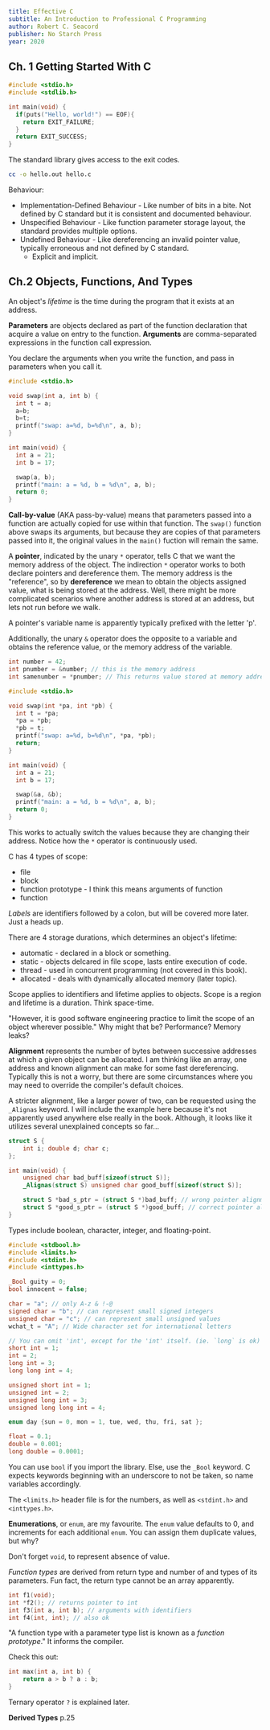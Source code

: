 ```yaml
title: Effective C
subtitle: An Introduction to Professional C Programming
author: Robert C. Seacord
publisher: No Starch Press
year: 2020
```

## Ch. 1 Getting Started With C

```c
#include <stdio.h>
#include <stdlib.h>

int main(void) {
  if(puts("Hello, world!") == EOF){
    return EXIT_FAILURE;
  }
  return EXIT_SUCCESS;
}
```

The standard library gives access to the exit codes.

```bash
cc -o hello.out hello.c
```

Behaviour:

- Implementation-Defined Behaviour - Like number of bits in a bite. Not defined by C standard but it is consistent and documented behaviour.
- Unspecified Behaviour - Like function parameter storage layout, the standard provides multiple options.
- Undefined Behaviour - Like dereferencing an invalid pointer value, typically erroneous and not defined by C standard.
  - Explicit and implicit.

## Ch.2 Objects, Functions, And Types

An object's _lifetime_ is the time during the program that it exists at an address.

**Parameters** are objects declared as part of the function declaration that acquire a value on entry to the function.
**Arguments** are comma-separated expressions in the function call expression.

You declare the arguments when you write the function, and pass in parameters when you call it.

```c
#include <stdio.h>

void swap(int a, int b) {
  int t = a;
  a=b;
  b=t;
  printf("swap: a=%d, b=%d\n", a, b);
}

int main(void) {
  int a = 21;
  int b = 17;

  swap(a, b);
  printf("main: a = %d, b = %d\n", a, b);
  return 0;
}
```

**Call-by-value** (AKA pass-by-value) means that parameters passed into a function are actually copied for use within that function. The `swap()` function above swaps its arguments, but because they are copies of that parameters passed into it, the original values in the `main()` fuction will remain the same.

A **pointer**, indicated by the unary `*` operator, tells C that we want the memory address of the object. The indirection `*` operator works to both declare pointers and dereference them. The memory address is the "reference", so by **dereference** we mean to obtain the objects assigned value, what is being stored at the address. Well, there might be more complicated scenarios where another address is stored at an address, but lets not run before we walk.

A pointer's variable name is apparently typically prefixed with the letter 'p'.

Additionally, the unary `&` operator does the opposite to a variable and obtains the reference value, or the memory address of the variable.

```C
int number = 42;
int pnumber = &number; // this is the memory address
int samenumber = *pnumber; // This returns value stored at memory address
```

```c
#include <stdio.h>

void swap(int *pa, int *pb) {
  int t = *pa;
  *pa = *pb;
  *pb = t;
  printf("swap: a=%d, b=%d\n", *pa, *pb);
  return;
}

int main(void) {
  int a = 21;
  int b = 17;

  swap(&a, &b);
  printf("main: a = %d, b = %d\n", a, b);
  return 0;
}
```

This works to actually switch the values because they are changing their address. Notice how the `*` operator is continuously used.

C has 4 types of scope:

- file
- block
- function prototype - I think this means arguments of function
- function

_Labels_ are identifiers followed by a colon, but will be covered more later. Just a heads up.

There are 4 storage durations, which determines an object's lifetime:

- automatic - declared in a block or something.
- static - objects delcared in file scope, lasts entire execution of code.
- thread - used in concurrent programming (not covered in this book).
- allocated - deals with dynamically allocated memory (later topic).

Scope applies to identifiers and lifetime applies to objects. Scope is a region and lifetime is a duration. Think space-time.

"However, it is good software engineering practice to limit the scope of an object wherever possible." Why might that be? Performance? Memory leaks?

**Alignment** represents the number of bytes between successive addresses at which a given object can be allocated. I am thinking like an array, one address and known alignment can make for some fast dereferencing. Typically this is not a worry, but there are some circumstances where you may need to override the compiler's default choices.

A stricter alignment, like a larger power of two, can be requested using the `_Alignas` keyword. I will include the example here because it's not apparently used anywhere else really in the book. Although, it looks like it utilizes several unexplained concepts so far...

```c
struct S {
    int i; double d; char c;
};

int main(void) {
    unsigned char bad_buff[sizeof(struct S)];
    _Alignas(struct S) unsigned char good_buff[sizeof(struct S)];

    struct S *bad_s_ptr = (struct S *)bad_buff; // wrong pointer alignment
    struct S *good_s_ptr = (struct S *)good_buff; // correct pointer alignment
}
```

Types include boolean, character, integer, and floating-point. 

```c
#include <stdbool.h>
#include <limits.h>
#include <stdint.h>
#include <inttypes.h>

_Bool guity = 0;
bool innocent = false;

char = "a"; // only A-z & !-@
signed char = "b"; // can represent small signed integers
unsigned char = "c"; // can represent small unsigned values
wchat_t = "A"; // Wide character set for international letters

// You can omit 'int', except for the 'int' itself. (ie. `long` is ok)
short int = 1;
int = 2;
long int = 3;
long long int = 4;

unsigned short int = 1;
unsigned int = 2;
unsigned long int = 3;
unsigned long long int = 4;

enum day {sun = 0, mon = 1, tue, wed, thu, fri, sat };

float = 0.1;
double = 0.001;
long double = 0.0001;
```

You can use `bool` if you import the library. Else, use the `_Bool` keyword. C expects keywords beginning with an underscore to not be taken, so name variables accordingly.

The `<limits.h>` header file is for the numbers, as well as `<stdint.h>` and `<inttypes.h>`. 

**Enumerations**, or `enum`, are my favourite. The `enum` value defaults to 0, and increments for each additional `enum`. You can assign them duplicate values, but why?

Don't forget `void`, to represent absence of value. 

_Function types_ are derived from return type and number of and types of its parameters. Fun fact, the return type cannot be an array apparently. 

```c
int f1(void); 
int *f2(); // returns pointer to int
int f3(int a, int b); // arguments with identifiers
int f4(int, int); // also ok
```

"A function type with a parameter type list is known as a _function prototype_." It informs the compiler. 

Check this out:

```c
int max(int a, int b) {
    return a > b ? a : b;
}
```

Ternary operator `?` is explained later. 

**Derived Types** p.25